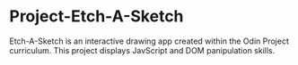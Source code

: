 # Project-Etch-A-Sketch

Etch-A-Sketch is an interactive drawing app created within the Odin Project curriculum. This project displays JavScript and DOM panipulation skills.

